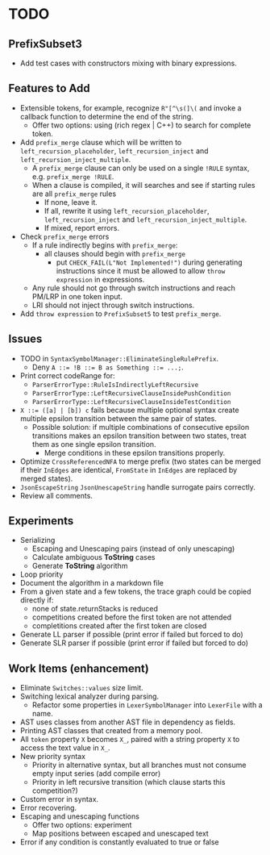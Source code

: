 # TODO

## PrefixSubset3

- Add test cases with constructors mixing with binary expressions.

## Features to Add

- Extensible tokens, for example, recognize `R"[^\s(]\(` and invoke a callback function to determine the end of the string.
  - Offer two options: using (rich regex | C++) to search for complete token.
- Add `prefix_merge` clause which will be written to `left_recursion_placeholder`, `left_recursion_inject` and `left_recursion_inject_multiple`.
  - A `prefix_merge` clause can only be used on a single `!RULE` syntax, e.g. `prefix_merge !RULE`.
  - When a clause is compiled, it will searches and see if starting rules are all `prefix_merge` rules
    - If none, leave it.
    - If all, rewrite it using `left_recursion_placeholder`, `left_recursion_inject` and `left_recursion_inject_multiple`.
    - If mixed, report errors.
- Check `prefix_merge` errors
  - If a rule indirectly begins with `prefix_merge`:
    - all clauses should begin with `prefix_merge`
      - put `CHECK_FAIL(L"Not Implemented!")` during generating instructions since it must be allowed to allow `throw expression` in expressions.
  - Any rule should not go through switch instructions and reach PM/LRP in one token input.
  - LRI should not inject through switch instructions.
- Add `throw expression` to `PrefixSubset5` to test `prefix_merge`.

## Issues

- TODO in `SyntaxSymbolManager::EliminateSingleRulePrefix`.
  - Deny `A ::= !B ::= B as Something ::= ...;`.
- Print correct codeRange for:
  - `ParserErrorType::RuleIsIndirectlyLeftRecursive`
  - `ParserErrorType::LeftRecursiveClauseInsidePushCondition`
  - `ParserErrorType::LeftRecursiveClauseInsideTestCondition`
- `X ::= ([a] | [b]) c` fails because multiple optional syntax create multiple epsilon transition between the same pair of states.
  - Possible solution: if multiple combinations of consecutive epsilon transitions makes an epsilon transition between two states, treat them as one single epsilon transition.
    - Merge conditions in these epsilon transitions properly.
- Optimize `CrossReferencedNFA` to merge prefix (two states can be merged if their `InEdges` are identical, `FromState` in `InEdges` are replaced by merged states).
- `JsonEscapeString` `JsonUnescapeString` handle surrogate pairs correctly.
- Review all comments.

## Experiments

- Serializing
  - Escaping and Unescaping pairs (instead of only unescaping)
  - Calculate ambiguous **ToString** cases
  - Generate **ToString** algorithm
- Loop priority
- Document the algorithm in a markdown file
- From a given state and a few tokens, the trace graph could be copied directly if:
  - none of state.returnStacks is reduced
  - competitions created before the first token are not attended
  - completitions created after the first token are closed
- Generate LL parser if possible (print error if failed but forced to do)
- Generate SLR parser if possible (print error if failed but forced to do)

## Work Items (enhancement)

- Eliminate `Switches::values` size limit.
- Switching lexical analyzer during parsing.
  - Refactor some properties in `LexerSymbolManager` into `LexerFile` with a name.
- AST uses classes from another AST file in dependency as fields.
- Printing AST classes that created from a memory pool.
- All `token` property `X` becomes `X_`, paired with a string property `X` to access the text value in `X_`.
- New priority syntax
  - Priority in alternative syntax, but all branches must not consume empty input series (add compile error)
  - Priority in left recursive transition (which clause starts this competition?)
- Custom error in syntax.
- Error recovering.
- Escaping and unescaping functions
  - Offer two options: experiment
  - Map positions between escaped and unescaped text
- Error if any condition is constantly evaluated to true or false
